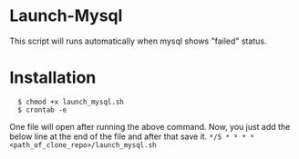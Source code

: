 # Launch-Mysql
This script will runs automatically when mysql shows "failed" status.

# Installation
      $ chmod +x launch_mysql.sh
      $ crontab -e
      
One file will open after running the above command. Now, you just add the below line at the end of the file and after that save it.
      ```*/5 * * * * <path_of_clone_repo>/launch_mysql.sh```
